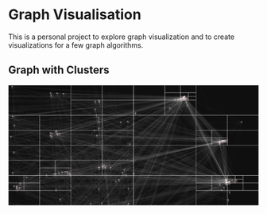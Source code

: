 # Graph Visualisation 
This is a personal project to explore graph visualization and to create visualizations for a few graph algorithms.  


## Graph with Clusters
![Graph with Clusters](./public/images/chrome_7W80bxeXZ0.png)

